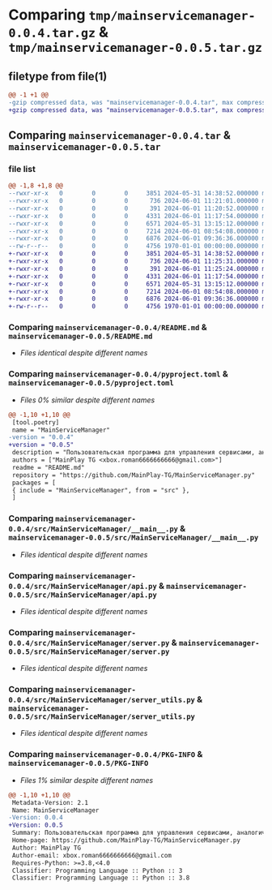 # Comparing `tmp/mainservicemanager-0.0.4.tar.gz` & `tmp/mainservicemanager-0.0.5.tar.gz`

## filetype from file(1)

```diff
@@ -1 +1 @@
-gzip compressed data, was "mainservicemanager-0.0.4.tar", max compression
+gzip compressed data, was "mainservicemanager-0.0.5.tar", max compression
```

## Comparing `mainservicemanager-0.0.4.tar` & `mainservicemanager-0.0.5.tar`

### file list

```diff
@@ -1,8 +1,8 @@
--rwxr-xr-x   0        0        0     3851 2024-05-31 14:38:52.000000 mainservicemanager-0.0.4/README.md
--rwxr-xr-x   0        0        0      736 2024-06-01 11:21:01.000000 mainservicemanager-0.0.4/pyproject.toml
--rwxr-xr-x   0        0        0      391 2024-06-01 11:20:52.000000 mainservicemanager-0.0.4/src/MainServiceManager/__init__.py
--rwxr-xr-x   0        0        0     4331 2024-06-01 11:17:54.000000 mainservicemanager-0.0.4/src/MainServiceManager/__main__.py
--rwxr-xr-x   0        0        0     6571 2024-05-31 13:15:12.000000 mainservicemanager-0.0.4/src/MainServiceManager/api.py
--rwxr-xr-x   0        0        0     7214 2024-06-01 08:54:08.000000 mainservicemanager-0.0.4/src/MainServiceManager/server.py
--rwxr-xr-x   0        0        0     6876 2024-06-01 09:36:36.000000 mainservicemanager-0.0.4/src/MainServiceManager/server_utils.py
--rw-r--r--   0        0        0     4756 1970-01-01 00:00:00.000000 mainservicemanager-0.0.4/PKG-INFO
+-rwxr-xr-x   0        0        0     3851 2024-05-31 14:38:52.000000 mainservicemanager-0.0.5/README.md
+-rwxr-xr-x   0        0        0      736 2024-06-01 11:25:31.000000 mainservicemanager-0.0.5/pyproject.toml
+-rwxr-xr-x   0        0        0      391 2024-06-01 11:25:24.000000 mainservicemanager-0.0.5/src/MainServiceManager/__init__.py
+-rwxr-xr-x   0        0        0     4331 2024-06-01 11:17:54.000000 mainservicemanager-0.0.5/src/MainServiceManager/__main__.py
+-rwxr-xr-x   0        0        0     6571 2024-05-31 13:15:12.000000 mainservicemanager-0.0.5/src/MainServiceManager/api.py
+-rwxr-xr-x   0        0        0     7214 2024-06-01 08:54:08.000000 mainservicemanager-0.0.5/src/MainServiceManager/server.py
+-rwxr-xr-x   0        0        0     6876 2024-06-01 09:36:36.000000 mainservicemanager-0.0.5/src/MainServiceManager/server_utils.py
+-rw-r--r--   0        0        0     4756 1970-01-01 00:00:00.000000 mainservicemanager-0.0.5/PKG-INFO
```

### Comparing `mainservicemanager-0.0.4/README.md` & `mainservicemanager-0.0.5/README.md`

 * *Files identical despite different names*

### Comparing `mainservicemanager-0.0.4/pyproject.toml` & `mainservicemanager-0.0.5/pyproject.toml`

 * *Files 0% similar despite different names*

```diff
@@ -1,10 +1,10 @@
 [tool.poetry]
 name = "MainServiceManager"
-version = "0.0.4"
+version = "0.0.5"
 description = "Пользовательская программа для управления сервисами, аналогично systemd"
 authors = ["MainPlay TG <xbox.roman6666666666@gmail.com>"]
 readme = "README.md"
 repository = "https://github.com/MainPlay-TG/MainServiceManager.py"
 packages = [
 { include = "MainServiceManager", from = "src" },
 ]
```

### Comparing `mainservicemanager-0.0.4/src/MainServiceManager/__main__.py` & `mainservicemanager-0.0.5/src/MainServiceManager/__main__.py`

 * *Files identical despite different names*

### Comparing `mainservicemanager-0.0.4/src/MainServiceManager/api.py` & `mainservicemanager-0.0.5/src/MainServiceManager/api.py`

 * *Files identical despite different names*

### Comparing `mainservicemanager-0.0.4/src/MainServiceManager/server.py` & `mainservicemanager-0.0.5/src/MainServiceManager/server.py`

 * *Files identical despite different names*

### Comparing `mainservicemanager-0.0.4/src/MainServiceManager/server_utils.py` & `mainservicemanager-0.0.5/src/MainServiceManager/server_utils.py`

 * *Files identical despite different names*

### Comparing `mainservicemanager-0.0.4/PKG-INFO` & `mainservicemanager-0.0.5/PKG-INFO`

 * *Files 1% similar despite different names*

```diff
@@ -1,10 +1,10 @@
 Metadata-Version: 2.1
 Name: MainServiceManager
-Version: 0.0.4
+Version: 0.0.5
 Summary: Пользовательская программа для управления сервисами, аналогично systemd
 Home-page: https://github.com/MainPlay-TG/MainServiceManager.py
 Author: MainPlay TG
 Author-email: xbox.roman6666666666@gmail.com
 Requires-Python: >=3.8,<4.0
 Classifier: Programming Language :: Python :: 3
 Classifier: Programming Language :: Python :: 3.8
```

